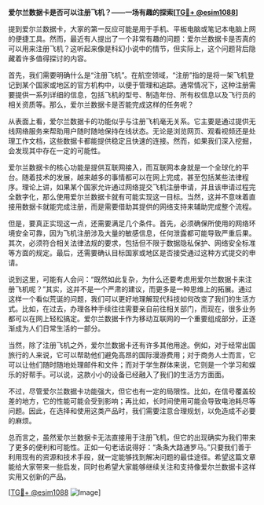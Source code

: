 **爱尔兰数据卡是否可以注册飞机？——一场有趣的探索[[TG💪+ @esim1088](https://t.me/s/esim1088)]**

提到爱尔兰数据卡，大家的第一反应可能是用于手机、平板电脑或笔记本电脑上网的便捷工具。然而，最近有人提出了一个非常有趣的问题：爱尔兰数据卡是否真的可以用来注册飞机？这听起来像是科幻小说中的情节，但实际上，这个问题背后隐藏着许多值得探讨的内容。

首先，我们需要明确什么是“注册飞机”。在航空领域，“注册”指的是将一架飞机登记到某个国家或地区的官方机构中，以便于管理和追踪。通常情况下，这种注册需要提供一系列详细的信息，包括飞机的型号、制造年份、所有权信息以及飞行员的相关资质等。那么，爱尔兰数据卡是否能完成这样的任务呢？

从表面上看，爱尔兰数据卡的功能似乎与注册飞机毫无关系。它主要是通过提供无线网络服务来帮助用户随时随地保持在线状态。无论是浏览网页、观看视频还是处理工作文档，这些数据卡都能提供稳定且快速的连接。然而，如果我们深入挖掘，会发现其中存在一定的可能性。

爱尔兰数据卡的核心功能是提供互联网接入，而互联网本身就是一个全球化的平台。随着技术的发展，越来越多的事情都可以在网上完成，甚至包括某些法律程序。理论上讲，如果某个国家允许通过网络提交飞机注册申请，并且该申请过程完全数字化，那么使用爱尔兰数据卡就有可能实现这一目标。当然，这并不意味着直接用数据卡就能完成注册，而是需要借助其提供的网络支持来辅助完成整个流程。

但是，要真正实现这一点，还需要满足几个条件。首先，必须确保所使用的网络环境安全可靠，因为飞机注册涉及大量的敏感信息，任何泄露都可能导致严重后果。其次，必须符合相关法律法规的要求，包括但不限于数据隐私保护、网络安全标准等方面的规定。最后，还需要确认目标国家或地区是否接受通过这种方式提交的申请。

说到这里，可能有人会问：“既然如此复杂，为什么还要考虑用爱尔兰数据卡来注册飞机呢？”其实，这并不是一个严肃的建议，而更多是一种思维上的拓展。通过这样一个看似荒诞的问题，我们可以更好地理解现代科技如何改变了我们的生活方式。比如，在过去，办理各种手续往往需要亲自前往相关部门，而现在，很多业务都可以在网上轻松搞定。爱尔兰数据卡作为移动互联网的一个重要组成部分，正逐渐成为人们日常生活的一部分。

当然，除了注册飞机之外，爱尔兰数据卡还有许多其他用途。例如，对于经常出国旅行的人来说，它可以帮助他们避免高昂的国际漫游费用；对于商务人士而言，它可以让他们随时随地处理邮件和文件；而对于学生群体来说，它则是一个学习和娱乐的好帮手。可以说，这款小小的设备已经融入了我们的生活方方面面。

不过，尽管爱尔兰数据卡功能强大，但它也有一定的局限性。比如，在信号覆盖较差的地方，它的性能可能会受到影响；再比如，长时间使用可能会导致电池耗尽等问题。因此，在选择和使用这类产品时，我们需要注意合理规划，以免造成不必要的麻烦。

总而言之，虽然爱尔兰数据卡无法直接用于注册飞机，但它的出现确实为我们带来了更多的便利和可能性。正如一句老话说得好：“条条大路通罗马。”只要我们善于利用现有的资源和技术手段，就一定能够找到解决问题的最佳途径。希望这篇文章能给大家带来一些启发，同时也希望大家能够继续关注和支持像爱尔兰数据卡这样实用又创新的产品。

[[TG💪+ @esim1088](https://t.me/s/esim1088) ![Image](https://i.postimg.cc/4NQfJmqS/Snipaste-2025-05-13-00-14-12.png)]
